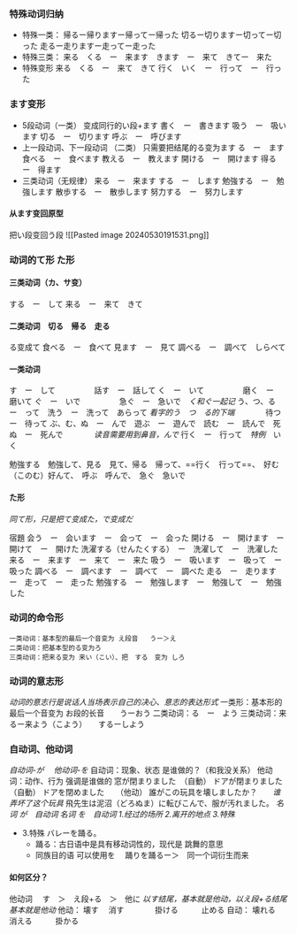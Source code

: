### 特殊动词归纳
+ 特殊一类：
帰るー帰りますー帰ってー帰った
切るー切りますー切ってー切った
走るー走りますー走ってー走った
+ 特殊三类：
来る　くる　ー　来ます　きます　ー　来て　きてー　来た　
+ 特殊变形
来る　くる　ー　来て　きて
行く　いく　ー　行って　ー　行った
### ます变形
+ 5段动词（一类）
变成同行的い段+ます
書く　ー　書きます
吸う　ー　吸います
切る　ー　切ります
呼ぶ　ー　呼びます
+ 上一段动词、下一段动词 （二类）
只需要把结尾的る变为ます
る　ー　ます
食べる　ー　食べます
教える　ー　教えます
開ける　ー　開けます
得る　ー　得ます
+ 三类动词（无规律）
来る　ー　来ます
する　ー　します
勉強する　ー　勉強します
散歩する　ー　散歩します
努力する　ー　努力します
#### 从ます变回原型
把い段变回う段
![[Pasted image 20240530191531.png]]

### 动词的て形 た形
#### 三类动词（カ、サ变）
する　ー　して
来る　ー　来て　きて
#### 二类动词　切る　帰る　走る
る变成て
食べる　ー　食べて
見ます　ー　見て
調べる　ー　調べて　しらべて
#### 一类动词
す　ー　して　　　　　話す　ー　話して
く　ー　いて　　　　　磨く　ー　磨いて
ぐ　ー　いで　　　　　急ぐ　ー　急いで　*く和ぐ一起记*
う、つ、る　ー　って　洗う　ー　洗って　あらって      *看字的う　つ　る的下端*　　　　待つ　ー　待って
ぶ、む、ぬ　ー　んで　遊ぶ　ー　遊んで　読む　ー　読んで　死ぬ　ー　死んで　　　　*读音需要用到鼻音，んで*
行く　ー　行って　*特例*　いく

勉強する　勉強して、見る　見て、帰る　帰って、==行く　行って==、　好む（このむ）好んて、　呼ぶ　呼んで、　急ぐ　急いで
#### た形
*同て形，只是把て变成た，で变成だ*

宿題
会う　ー　会います　ー　会って　ー　会った
開ける　ー　開けます　ー　開けて　ー　開けた
洗濯する（せんたくする）　ー　洗濯して　ー　洗濯した
来る　ー　来ます　ー　来て　ー　来た
吸う　ー　吸います　ー　吸って　ー　吸った
調べる　ー　調べます　ー　調べて　ー　調べた
走る　ー　走ります　ー　走って　ー　走った
勉強する　ー　勉強します　ー　勉強して　ー　勉強した
### 动词的命令形
```
一类动词：基本型的最后一个音变为 え段音   うー＞え
二类动词：把基本型的る变为ろ
三类动词：把来る变为 来い（こい）、把　する　变为 しろ
```
### 动词的意志形
*动词的意志行是说话人当场表示自己的决心、意志的表达形式*
一类形：基本形的最后一个音变为 お段的长音　　うーおう
二类动词：る　ー　よう
三类动词：来るー来よう（こよう）　　するーしよう
### 自动词、他动词
*自动词-が　 他动词-を*
自动词：现象、状态         是谁做的？（和我没关系）
他动词：动作、行为         强调是谁做的
窓が閉まりました　（自動）
ドアが閉まりました　（自動）
ドアを閉めました　　（他动）
誰がこの玩具を壊しましたか？　　*谁弄坏了这个玩具*
飛先生は泥沼（どろぬま）に転びこんで、服が汚れました。
*名词 が　自动词
名词 を　自动词   1.经过的场所 2.离开的地点 3.特殊*
+ 3.特殊   バレーを踊る。　　
	+ 踊る：古日语中是具有移动词性的，现代是 跳舞的意思
	+ 同族目的语 可以使用を　  踊りを踊るー＞　同一个词衍生而来
#### 如何区分？
他动词 　す　＞　え段+る　＞　他に
*以す结尾，基本就是他动，以え段+る结尾基本就是他动*
他动： 壊す　    消す　　　　掛ける　　　止める
自动： 壊れる　消える　　　掛かる
